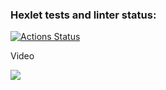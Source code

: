 ### Hexlet tests and linter status:
[![Actions Status](https://github.com/masha-masha/frontend-project-46/actions/workflows/hexlet-check.yml/badge.svg)](https://github.com/masha-masha/frontend-project-46/actions)
<p> Video </p>
<a href="https://asciinema.org/a/613987" target="_blank"><img src="https://asciinema.org/a/630840" /></a>